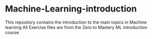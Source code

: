# Machine-Learning-introduction

This repository contains the introduction to the main topics in Machine learning
All Exercise files are from the Zero to Mastery ML introduction course
